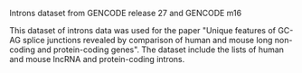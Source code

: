 Introns dataset from GENCODE release 27 and GENCODE m16

This dataset of introns data was used for the paper "Unique features of GC-AG splice junctions revealed by comparison of human and mouse long non-coding and protein-coding genes".
The dataset include the lists of human and mouse lncRNA and protein-coding introns.

